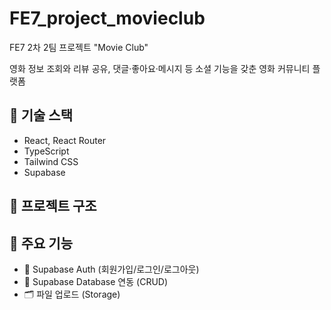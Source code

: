 # FE7_project_movieclub
FE7 2차 2팀 프로젝트 "Movie Club"

영화 정보 조회와 리뷰 공유, 댓글·좋아요·메시지 등 소셜 기능을 갖춘 영화 커뮤니티 플랫폼

## 🚀 기술 스택
- React, React Router
- TypeScript
- Tailwind CSS
- Supabase

## 📂 프로젝트 구조


## 📝 주요 기능
- 🔐 Supabase Auth (회원가입/로그인/로그아웃)
- 📄 Supabase Database 연동 (CRUD)
- 🗂️ 파일 업로드 (Storage)
